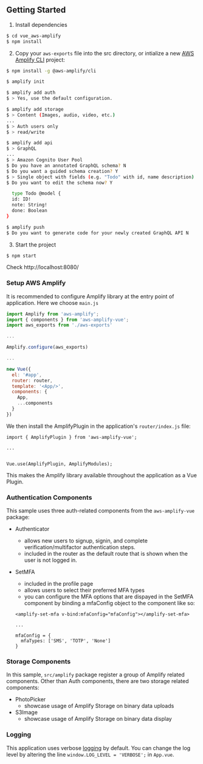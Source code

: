 
## Getting Started

1. Install dependencies    

```bash
$ cd vue_aws-amplify
$ npm install
```

2. Copy your `aws-exports` file into the src directory, or intialize a new [AWS Amplify CLI](https://github.com/aws-amplify/amplify-cli) project:

```bash
$ npm install -g @aws-amplify/cli

$ amplify init

$ amplify add auth
$ > Yes, use the default configuration.

$ amplify add storage
$ > Content (Images, audio, video, etc.)
...
$ > Auth users only
$ > read/write

$ amplify add api
$ > GraphQL
...
$ > Amazon Cognito User Pool
$ Do you have an annotated GraphQL schema? N
$ Do you want a guided schema creation? Y
$ > Single object with fields (e.g. "Todo" with id, name description)
$ Do you want to edit the schema now? Y

  type Todo @model {
  id: ID!
  note: String!
  done: Boolean
}

$ amplify push
$ Do you want to generate code for your newly created GraphQL API N

```

3. Start the project    

```bash
$ npm start
```

Check http://localhost:8080/


### Setup AWS Amplify

It is recommended to configure Amplify library at the entry point of application. Here we choose `main.js`

```js
import Amplify from 'aws-amplify';
import { components } from 'aws-amplify-vue'; 
import aws_exports from './aws-exports'

...

Amplify.configure(aws_exports)

...

new Vue({
  el: '#app',
  router: router,
  template: '<App/>',
  components: { 
    App,
    ...components
  }
})

```

We then install the AmplifyPlugin in the application's ```router/index.js``` file:

```
import { AmplifyPlugin } from 'aws-amplify-vue';

...


Vue.use(AmplifyPlugin, AmplifyModules);

```

This makes the Amplify library available throughout the application as a Vue Plugin.

### Authentication Components

This sample uses three auth-related components from the `aws-amplify-vue` package:

* Authenticator
  - allows new users to signup, signin, and complete verification/multifactor authentication steps.
  - included in the router as the default route that is shown when the user is not logged in.

* SetMFA
  - included in the profile page
  - allows users to select their preferred MFA types
  - you can configure the MFA options that are dispayed in the SetMFA component by binding a mfaConfig object to the component like so:
  ```
  <amplify-set-mfa v-bind:mfaConfig="mfaConfig"></amplify-set-mfa>

  ...

  mfaConfig = {
    mfaTypes: ['SMS', 'TOTP', 'None']
  }
  
  ```

### Storage Components

In this sample, `src/amplify` package register a group of Amplify related components. Other than Auth components, there are two storage related components:

* PhotoPicker
  - showcase usage of Amplify Storage on binary data uploads
* S3Image
  - showcase usage of Amplify Storage on binary data display

### Logging

This application uses verbose [logging](https://aws-amplify.github.io/amplify-js/media/logger_guide#logger) by default.  You can change the log level by altering the line ```window.LOG_LEVEL = 'VERBOSE';``` in ```App.vue```.
